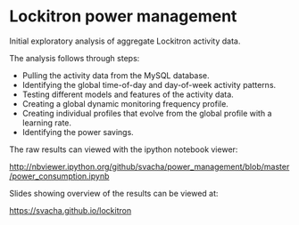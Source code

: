 Lockitron power management
================

Initial exploratory analysis of aggregate Lockitron activity data. 


The analysis follows through steps:

- Pulling the activity data from the MySQL database.
- Identifying the global time-of-day and day-of-week activity patterns.
- Testing different models and features of the activity data.
- Creating a global dynamic monitoring frequency profile.
- Creating individual profiles that evolve from the global profile with a learning rate.
- Identifying the power savings.

The raw results can viewed with the ipython notebook viewer:

http://nbviewer.ipython.org/github/svacha/power_management/blob/master/power_consumption.ipynb

Slides showing overview of the results can be viewed at:

https://svacha.github.io/lockitron


